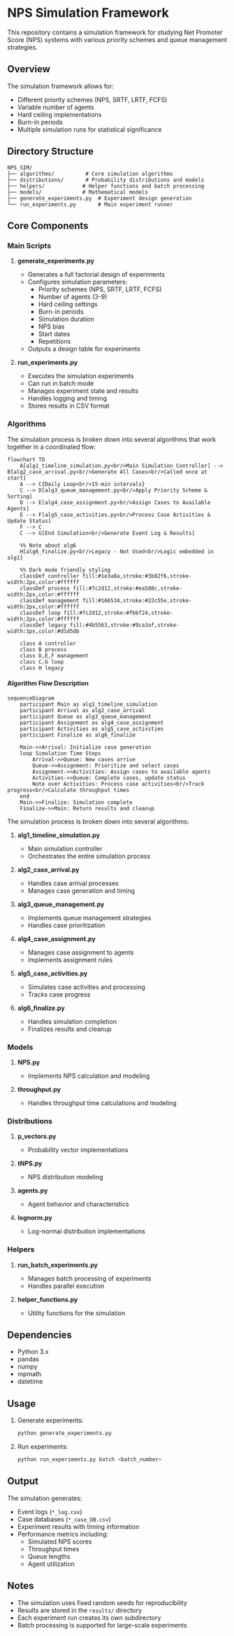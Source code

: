 # NPS Simulation Framework

This repository contains a simulation framework for studying Net Promoter Score (NPS) systems with various priority schemes and queue management strategies.

## Overview

The simulation framework allows for:
- Different priority schemes (NPS, SRTF, LRTF, FCFS)
- Variable number of agents
- Hard ceiling implementations
- Burn-in periods
- Multiple simulation runs for statistical significance

## Directory Structure

```
NPS_SIM/
├── algorithms/          # Core simulation algorithms
├── distributions/       # Probability distributions and models
├── helpers/            # Helper functions and batch processing
├── models/             # Mathematical models
├── generate_experiments.py  # Experiment design generation
└── run_experiments.py       # Main experiment runner
```

## Core Components

### Main Scripts

1. **generate_experiments.py**
   - Generates a full factorial design of experiments
   - Configures simulation parameters:
     - Priority schemes (NPS, SRTF, LRTF, FCFS)
     - Number of agents (3-9)
     - Hard ceiling settings
     - Burn-in periods
     - Simulation duration
     - NPS bias
     - Start dates
     - Repetitions
   - Outputs a design table for experiments

2. **run_experiments.py**
   - Executes the simulation experiments
   - Can run in batch mode
   - Manages experiment state and results
   - Handles logging and timing
   - Stores results in CSV format

### Algorithms

The simulation process is broken down into several algorithms that work together in a coordinated flow:

```mermaid
flowchart TD
    A[alg1_timeline_simulation.py<br/>Main Simulation Controller] --> B[alg2_case_arrival.py<br/>Generate All Cases<br/>Called once at start]
    A --> C{Daily Loop<br/>15-min intervals}
    C --> D[alg3_queue_management.py<br/>Apply Priority Scheme & Sorting]
    D --> E[alg4_case_assignment.py<br/>Assign Cases to Available Agents]
    E --> F[alg5_case_activities.py<br/>Process Case Activities & Update Status]
    F --> C
    C --> G[End Simulation<br/>Generate Event Log & Results]
    
    %% Note about alg6
    H[alg6_finalize.py<br/>Legacy - Not Used<br/>Logic embedded in alg1]
    
    %% Dark mode friendly styling
    classDef controller fill:#1e3a8a,stroke:#3b82f6,stroke-width:2px,color:#ffffff
    classDef process fill:#7c2d12,stroke:#ea580c,stroke-width:2px,color:#ffffff
    classDef management fill:#166534,stroke:#22c55e,stroke-width:2px,color:#ffffff
    classDef loop fill:#7c2d12,stroke:#fbbf24,stroke-width:2px,color:#ffffff
    classDef legacy fill:#4b5563,stroke:#9ca3af,stroke-width:1px,color:#d1d5db
    
    class A controller
    class B process
    class D,E,F management
    class C,G loop
    class H legacy
```

#### Algorithm Flow Description

```mermaid
sequenceDiagram
    participant Main as alg1_timeline_simulation
    participant Arrival as alg2_case_arrival
    participant Queue as alg3_queue_management
    participant Assignment as alg4_case_assignment
    participant Activities as alg5_case_activities
    participant Finalize as alg6_finalize
    
    Main->>Arrival: Initialize case generation
    loop Simulation Time Steps
        Arrival->>Queue: New cases arrive
        Queue->>Assignment: Prioritize and select cases
        Assignment->>Activities: Assign cases to available agents
        Activities->>Queue: Complete cases, update status
        Note over Activities: Process case activities<br/>Track progress<br/>Calculate throughput times
    end
    Main->>Finalize: Simulation complete
    Finalize->>Main: Return results and cleanup
```

The simulation process is broken down into several algorithms:

1. **alg1_timeline_simulation.py**
   - Main simulation controller
   - Orchestrates the entire simulation process

2. **alg2_case_arrival.py**
   - Handles case arrival processes
   - Manages case generation and timing

3. **alg3_queue_management.py**
   - Implements queue management strategies
   - Handles case prioritization

4. **alg4_case_assignment.py**
   - Manages case assignment to agents
   - Implements assignment rules

5. **alg5_case_activities.py**
   - Simulates case activities and processing
   - Tracks case progress

6. **alg6_finalize.py**
   - Handles simulation completion
   - Finalizes results and cleanup

### Models

1. **NPS.py**
   - Implements NPS calculation and modeling

2. **throughput.py**
   - Handles throughput time calculations and modeling

### Distributions

1. **p_vectors.py**
   - Probability vector implementations

2. **tNPS.py**
   - NPS distribution modeling

3. **agents.py**
   - Agent behavior and characteristics

4. **lognorm.py**
   - Log-normal distribution implementations

### Helpers

1. **run_batch_experiments.py**
   - Manages batch processing of experiments
   - Handles parallel execution

2. **helper_functions.py**
   - Utility functions for the simulation

## Dependencies

- Python 3.x
- pandas
- numpy
- mpmath
- datetime

## Usage

1. Generate experiments:
   ```bash
   python generate_experiments.py
   ```

2. Run experiments:
   ```bash
   python run_experiments.py batch <batch_number>
   ```

## Output

The simulation generates:
- Event logs (`*_log.csv`)
- Case databases (`*_case_DB.csv`)
- Experiment results with timing information
- Performance metrics including:
  - Simulated NPS scores
  - Throughput times
  - Queue lengths
  - Agent utilization

## Notes

- The simulation uses fixed random seeds for reproducibility
- Results are stored in the `results/` directory
- Each experiment run creates its own subdirectory
- Batch processing is supported for large-scale experiments 